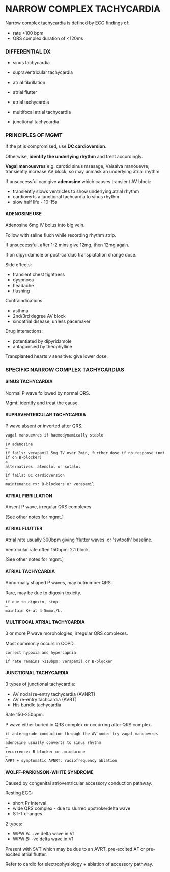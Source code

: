 # NARROW COMPLEX TACHYCARDIA

Narrow complex tachycardia is defined by ECG findings of:

- rate >100 bpm
- QRS complex duration of <120ms

### DIFFERENTIAL DX

- sinus tachycardia

- supraventricular tachycardia

- atrial fibrillation

- atrial flutter

- atrial tachycardia

- multifocal atrial tachycardia

- junctional tachycardia

### PRINCIPLES OF MGMT

If the pt is compromised, use **DC cardioversion**.

Otherwise, **identify the underlying rhythm** and treat accordingly.

**Vagal manouevres** e.g. carotid sinus msasage, Valsalva manouevre, transiently increase AV block, so may unmask an underlying atrial rhythm.

If unsuccessful can give **adenosine** which causes transient AV block:

- transiently slows ventricles to show underlying atrial rhythm
- cardioverts a junctional tachcardia to sinus rhythm
- slow half life - 10-15s

#### ADENOSINE USE

Adenosine 6mg IV bolus into big vein.

Follow with saline fluch while recording rhythm strip.

If unsuccessful, after 1-2 mins give 12mg, then 12mg again.

If on dipyridamole or post-cardiac transplatation change dose.

Side effects:

- transient chest tightness
- dyspnoea
- headache
- flushing

Contraindications:

- asthma
- 2nd/3rd degree AV block
- sinoatrial disease, unless pacemaker

Drug interactions:

- potentiated by dipyridamole
- antagonsied by theophylline

Transplanted hearts v sensitive: give lower dose.


### SPECIFIC NARROW COMPLEX TACHYCARDIAS

#### SINUS TACHYCARDIA

Normal P wave followed by normal QRS.

Mgmt: identify and treat the cause.

#### SUPRAVENTRICULAR TACHYCARDIA

P wave absent or inverted after QRS.

	vagal manouevres if haemodynamically stable
	~
	IV adenosine
	~
	if fails: verapamil 5mg IV over 2min, further dose if no response (not if on B-blocker)
	~
	alternatives: atenolol or sotalol
	~
	if fails: DC cardioversion
	~
	maintenance rx: B-blockers or verapamil

#### ATRIAL FIBRILLATION

Absent P wave, irregular QRS complexes.

[See other notes for mgmt.]

#### ATRIAL FLUTTER

Atrial rate usually 300bpm giving 'flutter waves' or 'swtooth' baseline.

Ventricular rate often 150bpm: 2:1 block.

[See other notes for mgmt.]

#### ATRIAL TACHYCARDIA

Abnormally shaped P waves, may outnumber QRS.

Rare, may be due to digoxin toxicity.

	if due to digoxin, stop.
	~
	maintain K+ at 4-5mmol/L.

#### MULTIFOCAL ATRIAL TACHYCARDIA

3 or more P wave morphologies, irregular QRS complexes.

Most commonly occurs in COPD.

	correct hypoxia and hypercapnia.
	~
	if rate remains >110bpm: verapamil or B-blocker 

#### JUNCTIONAL TACHYCARDIA

3 types of junctional tachycardia:

- AV nodal re-entry tachycardia (AVNRT)
- AV re-entry tachcardia (AVRT)
- His bundle tachycardia

Rate 150-250bpm.

P wave either buried in QRS complex or occurring after QRS complex.

	if anterograde conduction through the AV node: try vagal manouevres
	~
	adenosine usually converts to sinus rhythm
	~
	recurrence: B-blocker or amiodarone
	~
	AVRT + symptomatic AVNRT: radiofrequency ablation


#### WOLFF-PARKINSON-WHITE SYNDROME

Caused by congenital atrioventricular accessory conduction pathway.

Resting ECG:

- short Pr interval
- wide QRS complex - due to slurred upstroke/delta wave
- ST-T changes

2 types: 

- WPW A: +ve delta wave in V1
- WPW B: -ve delta wave in V1

Present with SVT which may be due to an AVRT, pre-excited AF or pre-excited atrial flutter.

Refer to cardio for electrophysiology + ablation of accessory pathway.